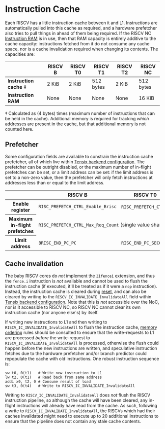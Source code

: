 # Instruction Cache

Each RISCV has a little instruction cache between it and L1. Instructions are automatically pulled into this cache as required, and a hardware prefetcher also tries to pull things in ahead of them being required. If the RISCV NC [Instruction RAM](InstructionRAM.md) is in use, then that RAM capacity is entirely additive to the cache capacity: instructions fetched from it do not consume any cache space, nor is a cache invalidation required when changing its contents. The capacities are:

||RISCV B|RISCV T0|RISCV T1|RISCV T2|RISCV NC|
|---|---|---|---|---|---|
|**Instruction cache ‡**|2 KiB|2 KiB|512 bytes|2 KiB|512 bytes|
|**Instruction RAM**|None|None|None|None|16 KiB|

‡ Calculated as (4 bytes) times (maximum number of instructions that can be held in the cache). Additional memory is required for tracking _which_ addresses are present in the cache, but that additional memory is not counted here.

## Prefetcher

Some configuration fields are available to constrain the instruction cache prefetcher, all of which live within [Tensix backend configuration](../TensixCoprocessor/BackendConfiguration.md). The prefetcher can be outright disabled, or the maximum number of in-flight prefetches can be set, or a limit address can be set: if the limit address is set to a non-zero value, then the prefetcher will only fetch instructions at addresses less than or equal to the limit address.
<table><thead><tr><th/><th>RISCV B</th><th>RISCV T0</th><th>RISCV T1</th><th>RISCV T2</th><th>RISCV NC</th></tr></thead>
<tr><th>Enable register</th><td><code>RISC_PREFETCH_CTRL_Enable_Brisc</code></td><td colspan="3"><code>RISC_PREFETCH_CTRL_Enable_Trisc</code> (three bits; one per core)</td><td><code>RISC_PREFETCH_CTRL_Enable_NocRisc</code></td></tr>
<tr><th>Maximum in-flight prefetches</th><td colspan="5"><code>RISC_PREFETCH_CTRL_Max_Req_Count</code> (single value shared by all five cores)</td></tr>
<tr><th>Limit address</th><td><code>BRISC_END_PC_PC</code></td><td><code>RISC_END_PC_SEC0_PC</code></td><td><code>RISC_END_PC_SEC1_PC</code></td><td><code>RISC_END_PC_SEC2_PC</code></td><td><code>NOC_RISC_END_PC_PC</code></td></tr>
</table>

## Cache invalidation

The baby RISCV cores do *not* implement the `Zifencei` extension, and thus the `fence.i` instruction is *not* available and cannot be used to flush the instruction cache (if executed, it'll be treated as if it were a `nop` instruction). Instead, the instruction cache is cleared during [reset](../SoftReset.md#riscv-soft-reset), and can also be cleared by writing to the `RISCV_IC_INVALIDATE_InvalidateAll` field within [Tensix backend configuration](../TensixCoprocessor/BackendConfiguration.md). Note that this is _not_ accessible over the NoC, nor is it accessible to RISCV NC, so RISCV NC cannot clear its own instruction cache (nor anyone else's) by itself.

If writing new instructions to L1 and then writing to `RISCV_IC_INVALIDATE_InvalidateAll` to flush the instruction cache, [memory ordering](MemoryOrdering.md) rules should be consulted to ensure that the write-requests to L1 are processed _before_ the write-request to `RISCV_IC_INVALIDATE_InvalidateAll` is processed, otherwise the flush could happen before the new instructions are written, and speculative instruction fetches due to the hardware prefetcher and/or branch predictor could repopulate the cache with old instructions. One robust instruction sequence is:

```
sw t0, 0(t1)   # Write new instruction to L1
lw t2, 0(t1)   # Read back from same address
addi x0, t2, 0 # Consume result of load
sw t3, 0(t4)   # Write to RISCV_IC_INVALIDATE_InvalidateAll
```

Writing to `RISCV_IC_INVALIDATE_InvalidateAll` does _not_ flush the RISCV instruction pipeline, so although the cache will have been cleared, any in-flight instructions will already have read from the cache. As such, following a write to `RISCV_IC_INVALIDATE_InvalidateAll`, the RISCVs which had their caches invalidated might need to execute up to 20 additional instructions to ensure that the pipeline does not contain any stale cache contents.
